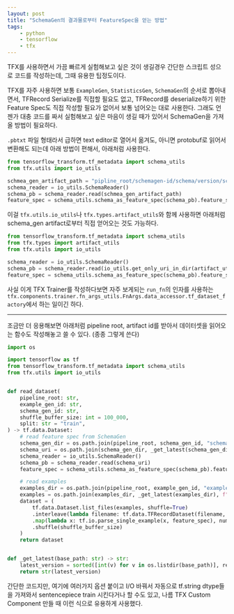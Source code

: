 ```yaml
---
layout: post
title: "SchemaGen의 결과물로부터 FeatureSpec을 얻는 방법"
tags:
    - python
    - tensorflow
    - tfx
---
```


TFX를 사용하면서 가끔 빠르게 실험해보고 싶은 것이 생길경우 간단한 스크립트 성으로 코드를 작성하는데, 그때 유용한 팁정도이다.

TFX를 자주 사용하면 보통 `ExampleGen`, `StatisticsGen`, `SchemaGen`의 순서로 뽑아내면서, TFRecord Serialize를 직접할 필요도 없고, TFRecord를 deserialize하기 위한 Feature Spec도 직접 작성할 필요가 없어서 보통 넘어오는 대로 사용한다. 그래도 언젠가 대충 코드를 짜서 실험해보고 싶은 마음이 생길 때가 있어서 SchemaGen을 가져올 방법이 필요하다.

`.pbtxt` 파일 형태라서 급하면 text editor로 열어서 옮겨도, 아니면 protobuf로 읽어서 변환해도 되는데 아래 방법이 편해서, 아래처럼 사용한다.

```python
from tensorflow_transform.tf_metadata import schema_utils
from tfx.utils import io_utils

schmea_gen_artifact_path = "pipline_root/schemagen-id/schema/version/schema.pbtxt"
schema_reader = io_utils.SchemaReader()
schema_pb = schema_reader.read(schmea_gen_artifact_path)
feature_spec = schema_utils.schema_as_feature_spec(schema_pb).feature_spec
```

이걸 `tfx.utils.io_utils`나 `tfx.types.artifact_utils`와 함께 사용하면 아래처럼 schema_gen artifact로부터 직접 얻어오는 것도 가능하다.

```python
from tensorflow_transform.tf_metadata import schema_utils
from tfx.types import artifact_utils
from tfx.utils import io_utils

schema_reader = io_utils.SchemaReader()
schema_pb = schema_reader.read(io_utils.get_only_uri_in_dir(artifact_utils.get_single_uri([schema])))
feature_spec = schema_utils.schema_as_feature_spec(schema_pb).feature_spec
```

사실 이게 TFX Trainer를 작성하다보면 자주 보게되는 `run_fn`의 인자를 사용하는 `tfx.components.trainer.fn_args_utils.FnArgs.data_accessor.tf_dataset_factory`에서 하는 일이긴 하다.

---

조금만 더 응용해보면 아래처럼 pipeline root, artifact id를 받아서 데이터셋을 읽어오는 함수도 작성해놓고 쓸 수 있다. (종종 그렇게 쓴다)

```python
import os

import tensorflow as tf
from tensorflow_transform.tf_metadata import schema_utils
from tfx.utils import io_utils


def read_dataset(
    pipeline_root: str,
    example_gen_id: str,
    schema_gen_id: str,
    shuffle_buffer_size: int = 100_000,
    split: str = "train",
) -> tf.data.Dataset:
    # read feature spec from SchemaGen
    schema_gen_dir = os.path.join(pipeline_root, schema_gen_id, "schema")
    schema_uri = os.path.join(schema_gen_dir, _get_latest(schema_gen_dir), "schema.pbtxt")
    schema_reader = io_utils.SchemaReader()
    schema_pb = schema_reader.read(schema_uri)
    feature_spec = schema_utils.schema_as_feature_spec(schema_pb).feature_spec

    # read examples
    examples_dir = os.path.join(pipeline_root, example_gen_id, "examples")
    examples = os.path.join(examples_dir, _get_latest(examples_dir), f"Split-{split}", "*.gz")
    dataset = (
        tf.data.Dataset.list_files(examples, shuffle=True)
        .interleave(lambda filename: tf.data.TFRecordDataset(filename, compression_type="GZIP"))
        .map(lambda x: tf.io.parse_single_example(x, feature_spec), num_parallel_calls=tf.data.AUTOTUNE)
        .shuffle(shuffle_buffer_size)
    )
    return dataset


def _get_latest(base_path: str) -> str:
    latest_version = sorted([int(v) for v in os.listdir(base_path)], reverse=True)[0]
    return str(latest_version)
```

간단한 코드지만, 여기에 여러가지 옵션 붙이고 I/O 바꿔서 자동으로 tf.string dtype들을 가져와서 sentencepiece train 시킨다거나 할 수도 있고, 나름 TFX Custom Component 만들 때 이런 식으로 유용하게 사용했다.
